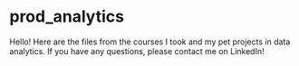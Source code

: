 # prod_analytics
Hello! Here are the files from the courses I took and my pet projects in data analytics. If you have any questions, please contact me on LinkedIn!
